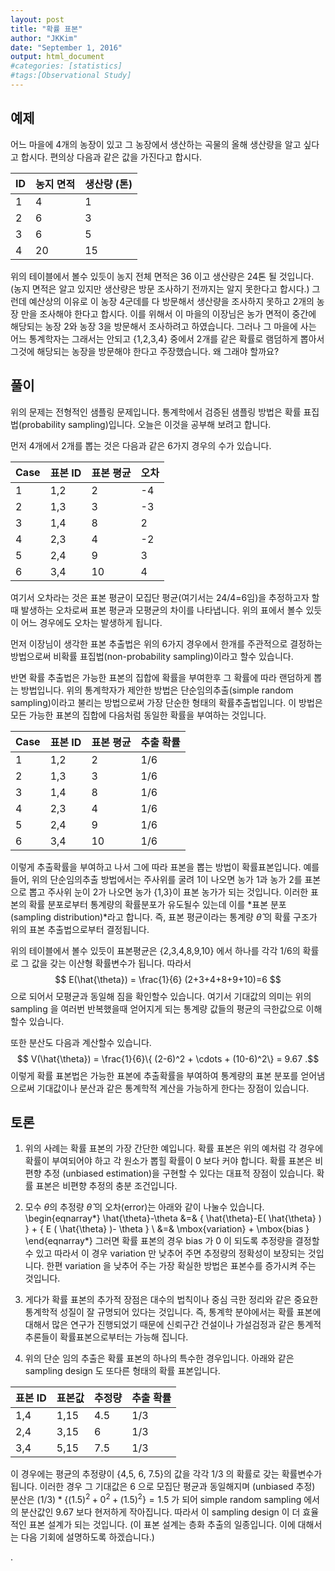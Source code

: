 ```yaml
---
layout: post 
title: "확률 표본"
author: "JKKim"
date: "September 1, 2016"
output: html_document
#categories: [statistics]
#tags:[Observational Study]
---
```





## 예제 

어느 마을에 4개의  농장이 있고 그 농장에서 생산하는 곡물의 올해 생산량을 알고 싶다고 합시다. 편의상 다음과 같은 값을 가진다고 합시다. 

| ID | 농지 면적 | 생산량 (톤) |
|----|-----------|--------|
| 1  |    4      |   1    |
| 2  |    6      |   3    |
| 3  |    6      |   5    | 
| 4  |    20     |   15   |


위의 테이블에서 볼수 있듯이 농지 전체 면적은 36 이고 생산량은 24톤 될 것입니다. (농지 면적은 알고 있지만 생산량은 방문 조사하기 전까지는 알지 못한다고 합시다.)
그런데 예산상의 이유로 이 농장 4군데를 다 방문해서 생산량을 조사하지 못하고 2개의 농장 만을 조사해야 한다고 합시다. 이를 위해서 이 마을의 이장님은 농가 면적이 중간에 해당되는 농장 2와 농장 3을 방문해서 조사하려고 하였습니다. 그러나 그 마을에 사는 어느 통계학자는 그래서는 안되고 {1,2,3,4} 중에서 2개를 같은 확률로 램덤하게 뽑아서 그것에 해당되는 농장을 방문해야 한다고 주장했습니다. 왜 그래야 할까요? 


## 풀이  

위의 문제는 전형적인 샘플링 문제입니다. 통계학에서 검증된 샘플링 방법은 확률 표집법(probability sampling)입니다. 오늘은 이것을 공부해 보려고 합니다. 


먼저 4개에서 2개를 뽑는 것은 다음과 같은 6가지 경우의 수가 있습니다. 

| Case | 표본 ID | 표본 평균 | 오차          |
|------|---------|-----------|---------------|
| 1    | 1,2     |     2     |     -4        |
| 2    | 1,3     |     3     |     -3        |
| 3    | 1,4     |     8     |      2        |
| 4    | 2,3     |     4     |     -2        |
| 5    | 2,4     |     9     |      3        |
| 6    | 3,4     |    10     |      4        |


여기서 오차라는 것은 표본 평균이 모집단 평균(여기서는 24/4=6임)을 추정하고자 할때 발생하는 오차로써 표본 평균과 모평균의 차이를 나타냅니다. 위의 표에서 볼수 있듯이 어느 경우에도 오차는 발생하게 됩니다.  

먼저 이장님이 생각한 표본 추출법은 위의 6가지 경우에서 한개를 주관적으로 결정하는 방법으로써 비확률 표집법(non-probability sampling)이라고 할수 있습니다. 


반면 확률 추출법은 가능한 표본의 집합에 확률을 부여한후 그 확률에 따라 랜덤하게 뽑는 방법입니다. 
위의 통계학자가 제안한 방법은 단순임의추출(simple random sampling)이라고 불리는 방법으로써 가장 단순한 형태의 확률추출법입니다. 이 방법은 모든 가능한 표본의 집합에 다음처럼 동일한 확률을 부여하는 것입니다. 



| Case | 표본 ID | 표본 평균  | 추출 확률 |
|------|---------|-----------|-----------|
| 1    | 1,2     |     2     |    1/6    |
| 2    | 1,3     |     3     |    1/6    |
| 3    | 1,4     |     8     |    1/6    |
| 4    | 2,3     |     4     |    1/6    |
| 5    | 2,4     |     9     |    1/6    |
| 6    | 3,4     |    10     |    1/6    |


이렇게 추출확률을 부여하고 나서 그에 따라 표본을 뽑는 방법이 확률표본입니다. 예를 들어, 위의 단순임의추출 방법에서는 주사위를 굴려 1이 나오면 농가 1과 농가 2를 표본으로 뽑고 주사위 눈이 2가 나오면 농가 {1,3}이 표본 농가가 되는 것입니다. 이러한 표본의 확률 분포로부터  통계량의 확률분포가 유도될수 있는데 이를 *표본 분포(sampling distribution)*라고 합니다. 즉, 표본 평균이라는 통계량 $\hat{\theta}$ 의 확률 구조가 위의 표본 추출법으로부터 결정됩니다. 


위의 테이블에서 볼수 있듯이 표본평균은 {2,3,4,8,9,10} 에서 하나를 각각 1/6의 확률로 그 값을 갖는 이산형 확률변수가 됩니다.  따라서 
$$ E(\hat{\theta}) = \frac{1}{6} (2+3+4+8+9+10)=6 $$
으로 되어서 모평균과 동일해 짐을 확인할수 있습니다. 여기서 기대값의 의미는 위의 sampling 을 여러번 반복했을때 얻어지게 되는 통계량 값들의 평균의 극한값으로 이해할수 있습니다. 

또한 분산도 다음과 계산할수 있습니다. 
$$ V(\hat{\theta}) = \frac{1}{6}\{ (2-6)^2 + \cdots + (10-6)^2\} = 9.67 .$$
이렇게 확률 표본법은 가능한 표본에 추출확률을 부여하여   통계량의 표본 분포를 얻어냄으로써 기대값이나 분산과 같은 통계학적 계산을 가능하게 한다는 장점이 있습니다. 






## 토론 

1. 위의 사례는 확률 표본의 가장 간단한 예입니다. 확률 표본은 위의 예처럼 각 경우에 확률이 부여되어야 하고 각 원소가 뽑힐 확률이 0 보다 커야 합니다. 확률 표본은 비편향 추정 (unbiased estimation)을 구현할 수 있다는 대표적 장점이 있습니다.  확률 표본은 비편향 추정의 충분 조건입니다. 


2. 모수 $\theta$의 추정량 $\hat{\theta}$ 의  오차(error)는 아래와 같이 나눌수 있습니다. 
\begin{eqnarray*}  \hat{\theta}-\theta &=& \{  \hat{\theta}-E( \hat{\theta} ) \}  +  \{ E (  \hat{\theta} )- \theta \} \\   &=& \mbox{variation}   + \mbox{bias } \end{eqnarray*}
그러면 확률 표본의 경우 bias 가 0 이 되도록 추정량을 결정할수 있고 따라서 이 경우 variation 만 낮추어 주면 추정량의 정확성이 보장되는 것입니다. 한편 variation 을 낮추어 주는 가장 확실한 방법은 표본수를 증가시켜 주는 것입니다. 

3. 게다가 확률 표본의 추가적 장점은 대수의 법칙이나 중심 극한 정리와 같은 중요한 통계학적 성질이 잘 규명되어 있다는 것입니다. 즉, 통계학 분야에서는 확률 표본에 대해서 많은 연구가 진행되었기 때문에 신뢰구간 건설이나 가설검정과 같은 통계적 추론들이   확률표본으로부터는 가능해 집니다. 

4. 위의 단순 임의 추출은 확률 표본의 하나의 특수한 경우입니다.  아래와 같은 sampling design 도 또다른 형태의 확률 표본입니다. 

| 표본 ID | 표본값  | 추정량  | 추출 확률 |
|---------|---------|---------|-----------|
| 1,4     | 1,15    |   4.5   |   1/3     |
| 2,4     | 3,15    |   6     |   1/3     |
| 3,4     | 5,15    |   7.5   |   1/3     |


이 경우에는 평균의 추정량이 {4,5, 6, 7.5}의 값을 각각 1/3 의 확률로 갖는 확률변수가 됩니다. 이러한 경우 그 기대값은 6 으로 모집단 평균과 동일해지며 (unbiased 추정) 분산은 $(1/3)*\{ (1.5)^2 + 0^2 + (1.5)^2 \} = 1.5$ 가 되어 simple random sampling 에서의 분산값인 9.67 보다 현저하게 작아집니다. 따라서 이 sampling design 이 더 효율적인 표본 설계가 되는 것입니다. (이 표본 설계는 층화 추출의 일종입니다. 이에 대해서는 다음 기회에 설명하도록 하겠습니다.)


.  

 
 





